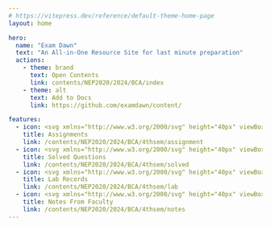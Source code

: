 ```yaml
---
# https://vitepress.dev/reference/default-theme-home-page
layout: home

hero:
  name: "Exam Dawn"
  text: "An All-in-One Resource Site for last minute preparation"
  actions:
    - theme: brand
      text: Open Contents
      link: contents/NEP2020/2024/BCA/index
    - theme: alt
      text: Add to Docs
      link: https://github.com/examdawn/content/

features:
  - icon: <svg xmlns="http://www.w3.org/2000/svg" height="40px" viewBox="0 -960 960 960" width="40px" fill="#6a5acd"><path d="M186.67-120q-27.5 0-47.09-19.58Q120-159.17 120-186.67v-586.66q0-27.5 19.58-47.09Q159.17-840 186.67-840h192.66q7.67-35.33 35.84-57.67Q443.33-920 480-920t64.83 22.33Q573-875.33 580.67-840h192.66q27.5 0 47.09 19.58Q840-800.83 840-773.33v586.66q0 27.5-19.58 47.09Q800.83-120 773.33-120H186.67Zm0-66.67h586.66v-586.66H186.67v586.66ZM280-280h275.33v-66.67H280V-280Zm0-166.67h400v-66.66H280v66.66Zm0-166.66h400V-680H280v66.67Zm200-181.34q13.67 0 23.5-9.83t9.83-23.5q0-13.67-9.83-23.5t-23.5-9.83q-13.67 0-23.5 9.83t-9.83 23.5q0 13.67 9.83 23.5t23.5 9.83Zm-293.33 608v-586.66 586.66Z"/></svg>
    title: Assignments
    link: /contents/NEP2020/2024/BCA/4thsem/assignment
  - icon: <svg xmlns="http://www.w3.org/2000/svg" height="40px" viewBox="0 -960 960 960" width="40px" fill="#6a5acd"><path d="M186.67-306.33q12-6.34 25.09-10Q224.84-320 240-320h40v-493.33h-40q-23 0-38.17 15.33-15.16 15.33-15.16 38v453.67ZM240-80q-50 0-85-35t-35-85v-560q0-50 35-85t85-35h286.67v66.67h-180V-320H600v-126.67h66.67v193.34H240q-22.67 0-38 15.33-15.33 15.33-15.33 38T202-162q15.33 15.33 38 15.33h533.33v-340H840V-80H240Zm-53.33-226.33V-813.33v507ZM700-486.67q0-89.21 62.06-151.27Q824.12-700 913.33-700q-89.21 0-151.27-62.06Q700-824.12 700-913.33q0 89.21-62.06 151.27Q575.88-700 486.67-700q89.21 0 151.27 62.06Q700-575.88 700-486.67Z"/></svg>
    title: Solved Questions
    link: /contents/NEP2020/2024/BCA/4thsem/solved
  - icon: <svg xmlns="http://www.w3.org/2000/svg" height="40px" viewBox="0 -960 960 960" width="40px" fill="#6a5acd"><path d="M448-259.33v-416q-43.67-28-94.08-43t-101.92-15q-37.33 0-73.5 8.66Q142.33-716 106.67-702v421.33Q139-294 176.83-300.33q37.84-6.34 75.17-6.34 51.38 0 100.02 11.84Q400.67-283 448-259.33ZM481.33-160q-50-38-108.66-58.67Q314-239.33 252-239.33q-38.36 0-75.35 9.66-36.98 9.67-72.65 25-22.4 11-43.2-2.33Q40-220.33 40-245.33v-469.34q0-13.66 6.5-25.33Q53-751.67 66-758q43.33-21.33 90.26-31.67Q203.19-800 252-800q74.67 0 129 18.67 54.33 18.66 114.33 55.66 9 5.34 14.17 13.67t5.17 20v432.67q48-23.67 94.83-35.5 46.83-11.84 98.5-11.84 37.33 0 75.83 6t69.5 16.67v-491q10.23 3.43 20.12 7.55 9.88 4.12 19.88 9.45 13 6.33 19.84 18 6.83 11.67 6.83 25.33v469.34q0 26.26-21.5 39.96t-43.17.7q-35-16-71.98-25.33-36.99-9.33-75.35-9.33-62 0-119.33 21-57.34 21-107.34 58.33Zm133.34-231.33v-442L753.33-880v443.33l-138.66 45.34Zm-337.34-105Z"/></svg>
    title: Lab Records
    link: /contents/NEP2020/2024/BCA/4thsem/lab
  - icon: <svg xmlns="http://www.w3.org/2000/svg" height="40px" viewBox="0 -960 960 960" width="40px" fill="#6a5acd"><path d="M680-326.67q-50 0-85-35t-35-85q0-50 35-85t85-35q50 0 85 35t35 85q0 50-35 85t-85 35Zm0-66.66q22.67 0 38-15.34 15.33-15.33 15.33-38 0-22.66-15.33-38Q702.67-500 680-500t-38 15.33q-15.33 15.34-15.33 38 0 22.67 15.33 38 15.33 15.34 38 15.34ZM440-46.67v-116q0-21 10-39.5t28-29.5q29.33-17.66 61.17-30.16 31.83-12.5 65.5-19.84L680-186l75.33-95.67q33.67 7.34 65 19.84 31.34 12.5 60.67 30.16 18 11 28.5 29.5t10.5 39.5v116H440Zm66.33-66.66H652L579.33-206q-19.33 7-37.66 16-18.34 9-35.34 19.33v57.34Zm201.67 0h145.33v-57.34q-16.66-10.66-34.66-19.5-18-8.83-37.34-15.83L708-113.33Zm-56 0Zm56 0ZM186.67-120q-27.5 0-47.09-19.58Q120-159.17 120-186.67v-586.66q0-27.5 19.58-47.09Q159.17-840 186.67-840h586.66q27.5 0 47.09 19.58Q840-800.83 840-773.33V-542q-12.67-20-29-37.33-16.33-17.34-37.67-28v-166H186.67v586.66h188.66q-1 6-1.5 12t-.5 12V-120H186.67ZM280-613.33h320.67q18-10 38.22-15 20.23-5 41.11-5V-680H280v66.67Zm0 166.66h213.33q0-17 3.17-34t9.17-32.66H280v66.66ZM280-280h151.33q15-11.67 31.84-19.67 16.83-8 34.5-15.33v-31.67H280V-280Zm-93.33 93.33v-586.66 165.66-25.66V-186.67Zm493.33-260Z"/></svg>
    title: Notes From Faculty
    link: /contents/NEP2020/2024/BCA/4thsem/notes
---
```


